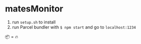 
# matesMonitor
1. run `setup.sh` to install
2. run Parcel bundler with `$ npm start` and go to `localhost:1234`

📦 = 🔥
